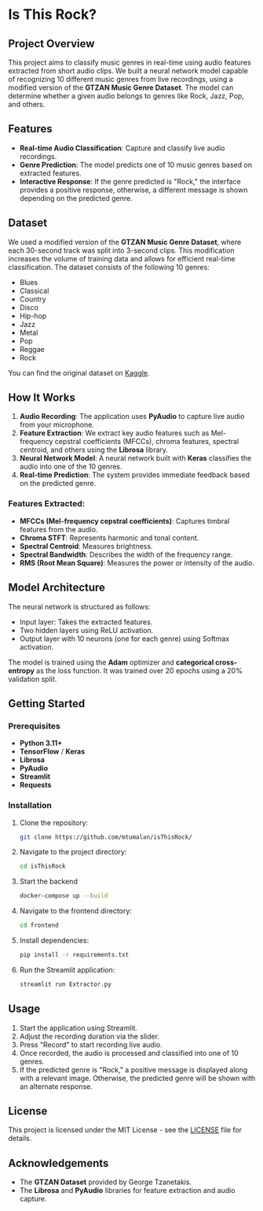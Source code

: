 # Is This Rock?

## Project Overview

This project aims to classify music genres in real-time using audio features extracted from short audio clips. We built a neural network model capable of recognizing 10 different music genres from live recordings, using a modified version of the **GTZAN Music Genre Dataset**. The model can determine whether a given audio belongs to genres like Rock, Jazz, Pop, and others.

## Features

- **Real-time Audio Classification**: Capture and classify live audio recordings.
- **Genre Prediction**: The model predicts one of 10 music genres based on extracted features.
- **Interactive Response**: If the genre predicted is "Rock," the interface provides a positive response, otherwise, a different message is shown depending on the predicted genre.

## Dataset

We used a modified version of the **GTZAN Music Genre Dataset**, where each 30-second track was split into 3-second clips. This modification increases the volume of training data and allows for efficient real-time classification. The dataset consists of the following 10 genres:
- Blues
- Classical
- Country
- Disco
- Hip-hop
- Jazz
- Metal
- Pop
- Reggae
- Rock

You can find the original dataset on [Kaggle](https://www.kaggle.com/datasets/andradaolteanu/gtzan-dataset-music-genre-classification).

## How It Works

1. **Audio Recording**: The application uses **PyAudio** to capture live audio from your microphone.
2. **Feature Extraction**: We extract key audio features such as Mel-frequency cepstral coefficients (MFCCs), chroma features, spectral centroid, and others using the **Librosa** library.
3. **Neural Network Model**: A neural network built with **Keras** classifies the audio into one of the 10 genres.
4. **Real-time Prediction**: The system provides immediate feedback based on the predicted genre.

### Features Extracted:

- **MFCCs (Mel-frequency cepstral coefficients)**: Captures timbral features from the audio.
- **Chroma STFT**: Represents harmonic and tonal content.
- **Spectral Centroid**: Measures brightness.
- **Spectral Bandwidth**: Describes the width of the frequency range.
- **RMS (Root Mean Square)**: Measures the power or intensity of the audio.

## Model Architecture

The neural network is structured as follows:
- Input layer: Takes the extracted features.
- Two hidden layers using ReLU activation.
- Output layer with 10 neurons (one for each genre) using Softmax activation.

The model is trained using the **Adam** optimizer and **categorical cross-entropy** as the loss function. It was trained over 20 epochs using a 20% validation split.

## Getting Started

### Prerequisites

- **Python 3.11+**
- **TensorFlow** / **Keras**
- **Librosa**
- **PyAudio**
- **Streamlit**
- **Requests**

### Installation

1. Clone the repository:
    ```bash
    git clone https://github.com/mtumalan/isThisRock/
    ```

2. Navigate to the project directory:
    ```bash
    cd isThisRock
    ```
    
3. Start the backend
      ```bash
      docker-compose up --build
      ```

4. Navigate to the frontend directory:
      ```bash
      cd frontend
      ```

5. Install dependencies:
    ```bash
    pip install -r requirements.txt
    ```

6. Run the Streamlit application:
    ```bash
    streamlit run Extractor.py
    ```

## Usage

1. Start the application using Streamlit.
2. Adjust the recording duration via the slider.
3. Press "Record" to start recording live audio.
4. Once recorded, the audio is processed and classified into one of 10 genres.
5. If the predicted genre is "Rock," a positive message is displayed along with a relevant image. Otherwise, the predicted genre will be shown with an alternate response.

## License

This project is licensed under the MIT License - see the [LICENSE](LICENSE) file for details.

## Acknowledgements

- The **GTZAN Dataset** provided by George Tzanetakis.
- The **Librosa** and **PyAudio** libraries for feature extraction and audio capture.
